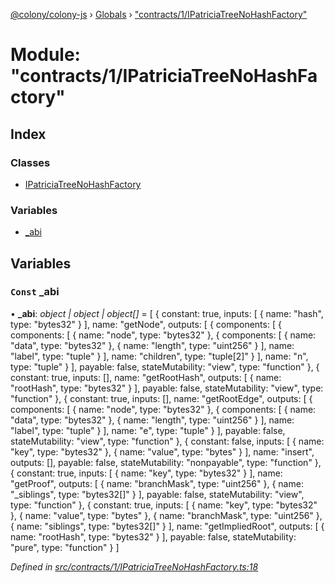 [@colony/colony-js](../README.md) › [Globals](../globals.md) › ["contracts/1/IPatriciaTreeNoHashFactory"](_contracts_1_ipatriciatreenohashfactory_.md)

# Module: "contracts/1/IPatriciaTreeNoHashFactory"

## Index

### Classes

* [IPatriciaTreeNoHashFactory](../classes/_contracts_1_ipatriciatreenohashfactory_.ipatriciatreenohashfactory.md)

### Variables

* [_abi](_contracts_1_ipatriciatreenohashfactory_.md#const-_abi)

## Variables

### `Const` _abi

• **_abi**: *object | object | object[]* = [
  {
    constant: true,
    inputs: [
      {
        name: "hash",
        type: "bytes32"
      }
    ],
    name: "getNode",
    outputs: [
      {
        components: [
          {
            components: [
              {
                name: "node",
                type: "bytes32"
              },
              {
                components: [
                  {
                    name: "data",
                    type: "bytes32"
                  },
                  {
                    name: "length",
                    type: "uint256"
                  }
                ],
                name: "label",
                type: "tuple"
              }
            ],
            name: "children",
            type: "tuple[2]"
          }
        ],
        name: "n",
        type: "tuple"
      }
    ],
    payable: false,
    stateMutability: "view",
    type: "function"
  },
  {
    constant: true,
    inputs: [],
    name: "getRootHash",
    outputs: [
      {
        name: "rootHash",
        type: "bytes32"
      }
    ],
    payable: false,
    stateMutability: "view",
    type: "function"
  },
  {
    constant: true,
    inputs: [],
    name: "getRootEdge",
    outputs: [
      {
        components: [
          {
            name: "node",
            type: "bytes32"
          },
          {
            components: [
              {
                name: "data",
                type: "bytes32"
              },
              {
                name: "length",
                type: "uint256"
              }
            ],
            name: "label",
            type: "tuple"
          }
        ],
        name: "e",
        type: "tuple"
      }
    ],
    payable: false,
    stateMutability: "view",
    type: "function"
  },
  {
    constant: false,
    inputs: [
      {
        name: "key",
        type: "bytes32"
      },
      {
        name: "value",
        type: "bytes"
      }
    ],
    name: "insert",
    outputs: [],
    payable: false,
    stateMutability: "nonpayable",
    type: "function"
  },
  {
    constant: true,
    inputs: [
      {
        name: "key",
        type: "bytes32"
      }
    ],
    name: "getProof",
    outputs: [
      {
        name: "branchMask",
        type: "uint256"
      },
      {
        name: "_siblings",
        type: "bytes32[]"
      }
    ],
    payable: false,
    stateMutability: "view",
    type: "function"
  },
  {
    constant: true,
    inputs: [
      {
        name: "key",
        type: "bytes32"
      },
      {
        name: "value",
        type: "bytes"
      },
      {
        name: "branchMask",
        type: "uint256"
      },
      {
        name: "siblings",
        type: "bytes32[]"
      }
    ],
    name: "getImpliedRoot",
    outputs: [
      {
        name: "rootHash",
        type: "bytes32"
      }
    ],
    payable: false,
    stateMutability: "pure",
    type: "function"
  }
]

*Defined in [src/contracts/1/IPatriciaTreeNoHashFactory.ts:18](https://github.com/JoinColony/colonyJS/blob/2830301/src/contracts/1/IPatriciaTreeNoHashFactory.ts#L18)*
